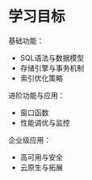 # 学习目标

基础功能：

- SQL语法与数据模型
- 存储引擎与事务机制
- 索引优化策略

进阶功能与应用：

- 窗口函数
- 性能调优与监控

企业级应用：

- 高可用与安全
- 云原生与拓展